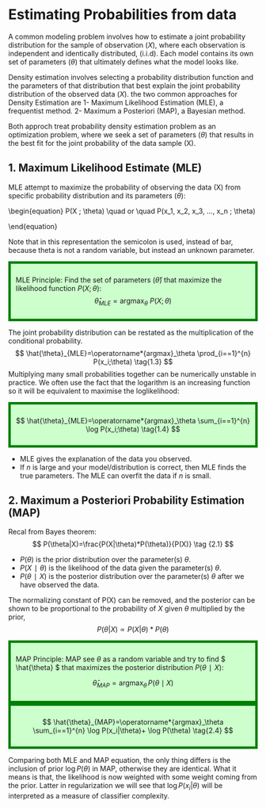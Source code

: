 <script src="https://cdn.mathjax.org/mathjax/latest/MathJax.js?config=TeX-AMS-MML_HTMLorMML" type="text/javascript"></script>

# Estimating Probabilities from data
A common modeling problem involves how to estimate a joint probability distribution for the sample of observation $(X)$, where each observation is independent and identically distributed, (i.i.d). Each model contains its own set of parameters $`(\theta)`$ that ultimately defines what the model looks like.

Density estimation involves selecting a probability distribution function and the parameters of that distribution that best explain the joint probability distribution of the observed data $(X)$.
the two common approaches for Density Estimation are
1- Maximum Likelihood Estimation (MLE), a frequentist method.
2- Maximum a Posteriori (MAP), a Bayesian method.

Both approch treat probability density estimation problem as an optimization problem, where we seek a set of parameters $(\theta)$ that results in the best fit for the joint probability of the data sample (X).
## 1. Maximum Likelihood Estimate (MLE)
MLE attempt to maximize the probability of observing the data (X) from specific probability distribution and its parameters $(\theta)$: 

\begin{equation}
P(X ; \theta) \quad or \quad P(x_1, x_2, x_3, …, x_n ; \theta)

\end{equation}

Note that in this representation the semicolon is used, instead of bar, because theta is not a random variable, but instead an unknown parameter.
<div style="background-color: #cfc ; padding: 10px; border: 5px solid green;">

 MLE Principle: Find the set of parameters $(\hat{\theta})$ that maximize the likelihood function $P(X ; \theta)$:
$$
\hat{\theta}_{MLE} = \operatorname*{argmax}_\theta \:P(X ; \theta)
\tag{1.2}
$$
</div>

The joint probability distribution can be restated as the multiplication of the conditional probability.
$$
\hat{\theta}_{MLE}=\operatorname*{argmax}_\theta \prod_{i==1}^{n} P(x_i;\theta)
\tag{1.3}
$$
Multiplying many small probabilities together can be numerically unstable in practice. We often use the fact that  the  logarithm  is  an increasing function so it will be equivalent  to maximise the loglikelihood:
<div style="background-color: #cfc ; padding: 10px; border: 5px solid green;"> 

$$
\hat{\theta}_{MLE}=\operatorname*{argmax}_\theta \sum_{i==1}^{n} \log P(x_i;\theta)
\tag{1.4}
$$

</div>

* MLE gives the explanation of the data you observed.
* If $n$ is large and your model/distribution is correct, then MLE finds the true parameters. The MLE can overfit the data if $n$ is small. 

## 2. Maximum a Posteriori Probability Estimation (MAP)

Recal from Bayes theorem:
$$
P(\theta|X)=\frac{P(X|\theta)*P(\theta)}{P(X)}
\tag {2.1}
$$
* $P(\theta)$ is the prior distribution over the parameter(s) $\theta$.
* $P(X∣\theta)$ is the likelihood of the data given the parameter(s) $\theta$.
* $P(\theta∣X)$ is the posterior distribution over the parameter(s) $\theta$ after we have observed the data.

The normalizing constant of P(X) can be removed, and the posterior can be shown to be proportional to the probability of $X$ given $\theta$ multiplied by the prior,
$$
P(\theta|X) \propto P(X|\theta)*P(\theta)
\tag {2.2}
$$
<div style="background-color: #cfc ; padding: 10px; border: 5px solid green;">

MAP Principle: MAP see $\theta$ as a random variable and try to find $ \hat{\theta} $ that maximizes the posterior distribution $P(\theta∣X)$:

$$
 \hat{\theta}_{MAP} = \operatorname*{argmax}_{\theta} \,P(\theta \mid X)
 \tag{2.3}
$$
</div>

<div style="background-color: #cfc ; padding: 10px; border: 5px solid green;"> 

$$
\hat{\theta}_{MAP}=\operatorname*{argmax}_\theta \sum_{i==1}^{n} \log P(x_i|\theta)+ \log P(\theta)
\tag{2.4}
$$
</div>

Comparing both MLE and MAP equation, the only thing differs is the inclusion of prior $\log P(\theta)$ in MAP, otherwise they are identical. What it means is that, the likelihood is now weighted with some weight coming from the prior. Latter in regularization we will see that $\log P(x_i|\theta)$ will be interpreted as a measure of classifier complexity. 


